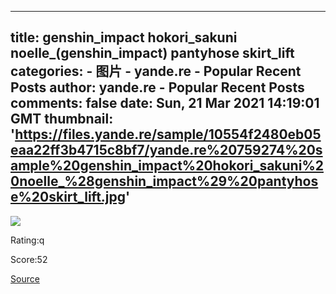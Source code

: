
---
title: genshin_impact hokori_sakuni noelle_(genshin_impact) pantyhose skirt_lift
categories: 
    - 图片
    - yande.re - Popular Recent Posts
author: yande.re - Popular Recent Posts
comments: false
date: Sun, 21 Mar 2021 14:19:01 GMT
thumbnail: 'https://files.yande.re/sample/10554f2480eb05eaa22ff3b4715c8bf7/yande.re%20759274%20sample%20genshin_impact%20hokori_sakuni%20noelle_%28genshin_impact%29%20pantyhose%20skirt_lift.jpg'
---

<div>   
<img src="https://files.yande.re/sample/10554f2480eb05eaa22ff3b4715c8bf7/yande.re%20759274%20sample%20genshin_impact%20hokori_sakuni%20noelle_%28genshin_impact%29%20pantyhose%20skirt_lift.jpg" referrerpolicy="no-referrer"><p>Rating:q</p> <p>Score:52</p><a href="https://i.pximg.net/img-original/img/2021/03/21/23/17/17/88616244_p0.jpg">Source</a>  
</div>
            
